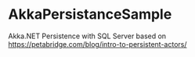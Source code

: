 # AkkaPersistanceSample
Akka.NET Persistence with SQL Server based on https://petabridge.com/blog/intro-to-persistent-actors/
